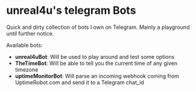 unreal4u's telegram Bots
=======

Quick and dirty collection of bots I own on Telegram. Mainly a playground until further notice.

Available bots: 

* **unreal4uBot**: Will be used to play around and test some options
* **TheTimeBot**: Will be able to tell you the current time of any given timezone
* **uptimeMonitorBot**: Will parse an incoming webhook coming from UptimeRobot.com and send it to a Telegram chat_id

